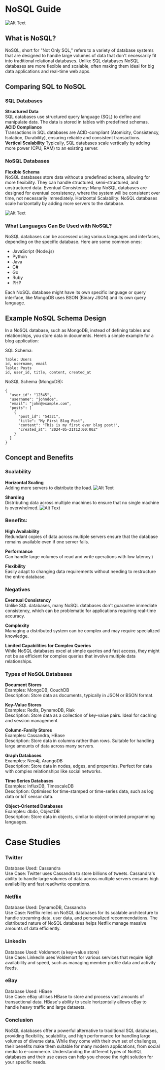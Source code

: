 # NoSQL Guide

![ Alt Text](1688042311973.png)

## What is NoSQL?
NoSQL, short for "Not Only SQL," refers to a variety of database systems that are designed to handle large volumes of data that don't necessarily fit into traditional relational databases. Unlike SQL databases NoSQL databases are more flexible and scalable, often making them ideal for big data applications and real-time web apps.

## Comparing SQL to NoSQL
### SQL Databases

**Structured Data**\
SQL databases use structured query language (SQL) to define and manipulate data. The data is stored in tables with predefined schemas.\
**ACID Compliance**\
Transactions in SQL databases are ACID-compliant (Atomicity, Consistency, Isolation, Durability), ensuring reliable and consistent transactions.\
**Vertical Scalability** Typically, SQL databases scale vertically by adding more power (CPU, RAM) to an existing server.

### NoSQL Databases
**Flexible Schema**\
NoSQL databases store data without a predefined schema, allowing for more flexibility. They can handle structured, semi-structured, and unstructured data.
Eventual Consistency: Many NoSQL databases are designed for eventual consistency, where the system will be consistent over time, not necessarily immediately.
Horizontal Scalability: NoSQL databases scale horizontally by adding more servers to the database.


![ Alt Text](sql-vs-nosql.png)

### What Languages Can Be Used with NoSQL?
NoSQL databases can be accessed using various languages and interfaces, depending on the specific database. Here are some common ones:

- JavaScript (Node.js)
- Python
- Java
- C#
- Go
- Ruby
- PHP



Each NoSQL database might have its own specific language or query interface, like MongoDB uses BSON (Binary JSON) and its own query language.

## Example NoSQL Schema Design

In a NoSQL database, such as MongoDB, instead of defining tables and relationships, you store data in documents. Here’s a simple example for a blog application:

SQL Schema:
```
Table: Users
id, username, email
Table: Posts
id, user_id, title, content, created_at
```

NoSQL Schema (MongoDB):

```
{
  "user_id": "12345",
  "username": "johndoe",
  "email": "john@example.com",
  "posts": [
    {
      "post_id": "54321",
      "title": "My First Blog Post",
      "content": "This is my first ever blog post!",
      "created_at": "2024-05-21T12:00:00Z"
    }
  ]
}
```

## Concept and Benefits
### Scalability
**Horizontal Scaling**\
Adding more servers to distribute the load.
![ Alt Text](image-326.png)

**Sharding**\
Distributing data across multiple machines to ensure that no single machine is overwhelmed.
![ Alt Text](sharding-example.png)
### Benefits:
**High Availability**\
Redundant copies of data across multiple servers ensure that the database remains available even if one server fails.

**Performance**\
Can handle large volumes of read and write operations with low latency.\

**Flexibility**\
Easily adapt to changing data requirements without needing to restructure
the entire database.

### Negatives

**Eventual Consistency**\
Unlike SQL databases, many NoSQL databases don't guarantee immediate consistency, which can be problematic for applications requiring real-time accuracy.

**Complexity**\
Managing a distributed system can be complex and may require specialized knowledge.

**Limited Capabilities for Complex Queries**\
While NoSQL databases excel at simple queries and fast access, they might not be as efficient for complex queries that involve multiple data relationships.

### Types of NoSQL Databases
**Document Stores**\
Examples: MongoDB, CouchDB\
Description: Store data as documents, typically in JSON or BSON format.

**Key-Value Stores**\
Examples: Redis, DynamoDB, Riak\
Description: Store data as a collection of key-value pairs. Ideal for caching and session management.

**Column-Family Stores**\
Examples: Cassandra, HBase\
Description: Store data in columns rather than rows. Suitable for handling large amounts of data across many servers.

**Graph Databases**\
Examples: Neo4j, ArangoDB\
Description: Store data in nodes, edges, and properties. Perfect for data with complex relationships like social networks.

**Time Series Databases**\
Examples: InfluxDB, TimescaleDB\
Description: Optimised for time-stamped or time-series data, such as log data or IoT sensor data.

**Object-Oriented Databases**\
Examples: db4o, ObjectDB\
Description: Store data in objects, similar to object-oriented programming languages.

# Case Studies
### Twitter
Database Used: Cassandra\
Use Case: Twitter uses Cassandra to store billions of tweets. Cassandra's ability to handle large volumes of data across multiple servers ensures high availability and fast read/write operations.

### Netflix
Database Used: DynamoDB, Cassandra\
Use Case: Netflix relies on NoSQL databases for its scalable architecture to handle streaming data, user data, and personalized recommendations. The distributed nature of NoSQL databases helps Netflix manage massive amounts of data efficiently.

### LinkedIn
Database Used: Voldemort (a key-value store)\
Use Case: LinkedIn uses Voldemort for various services that require high availability and speed, such as managing member profile data and activity feeds.

### eBay
Database Used: HBase\
Use Case: eBay utilises HBase to store and process vast amounts of transactional data. HBase's ability to scale horizontally allows eBay to handle heavy traffic and large datasets.

### Conclusion
NoSQL databases offer a powerful alternative to traditional SQL databases, providing flexibility, scalability, and high performance for handling large volumes of diverse data. While they come with their own set of challenges, their benefits make them suitable for many modern applications, from social media to e-commerce. Understanding the different types of NoSQL databases and their use cases can help you choose the right solution for your specific needs.